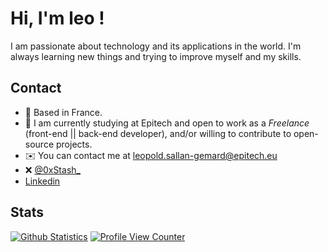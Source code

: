 # Hi, I'm leo !

I am passionate about technology and its applications in the world. I'm always learning new things and trying to improve myself and my skills.

## Contact

- 📍 Based in France.
- 🏫 I am currently studying at Epitech and open to work as a *Freelance* (front-end || back-end developer), and/or willing to contribute to open-source projects.
- ✉️ You can contact me at [leopold.sallan-gemard@epitech.eu](mailto:leopold.sallan-gemard@epitech.eu)
- ❌ [@0xStash_](https://twitter.com/0xStash_)
- [Linkedin](https://www.linkedin.com/in/leopold-sallan-gemard/)

## Stats

[![Github Statistics](https://github-readme-stats.vercel.app/api?username=sgLeopold&count_private=true&show_icons=true&hide_border=true&theme=radical)](https://github.com/sgLeopold)
[![Profile View Counter](https://komarev.com/ghpvc/?username=sgLeopold)](https://github.com/sgLeopold)
